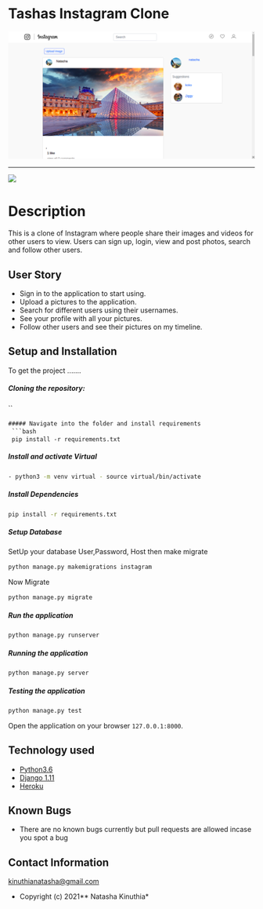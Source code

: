 # Tashas Instagram Clone

<img src="images/insta.png">

---

<img src="images/Screencast from 21-05-2021  7:07:49 WB.webm">

# Description  
This is a clone of  Instagram where people share their  images and videos for other users to view. 
Users can sign up, login, view and post photos, search and follow other users.


 
## User Story  
  
* Sign in to the application to start using.  
* Upload a pictures to the application. 
* Search for different users using their usernames.  
* See your profile with all your pictures.  
* Follow other users and see their pictures on my timeline.  
  

  
## Setup and Installation  
To get the project .......  
  
##### Cloning the repository:  
 ``
```
##### Navigate into the folder and install requirements  
 ```bash 
 pip install -r requirements.txt 
```
##### Install and activate Virtual  
 ```bash 
- python3 -m venv virtual - source virtual/bin/activate  
```  
##### Install Dependencies  
 ```bash 
 pip install -r requirements.txt 
```  
 ##### Setup Database  
  SetUp your database User,Password, Host then make migrate  
 ```bash 
python manage.py makemigrations instagram
 ``` 
 Now Migrate  
 ```bash 
 python manage.py migrate 
```
##### Run the application  
 ```bash 
 python manage.py runserver 
``` 
##### Running the application  
 ```bash 
 python manage.py server 
```
##### Testing the application  
 ```bash 
 python manage.py test 
```
Open the application on your browser `127.0.0.1:8000`.  
  
  
## Technology used  
  
* [Python3.6](https://www.python.org/)  
* [Django 1.11](https://docs.djangoproject.com/en/2.2/)  
* [Heroku](https://heroku.com)  
  
  
## Known Bugs  
* There are no known bugs currently but pull requests are allowed incase you spot a bug  
  
## Contact Information   
kinuthianatasha@gmail.com 
  
* Copyright (c) 2021**  Natasha Kinuthia*